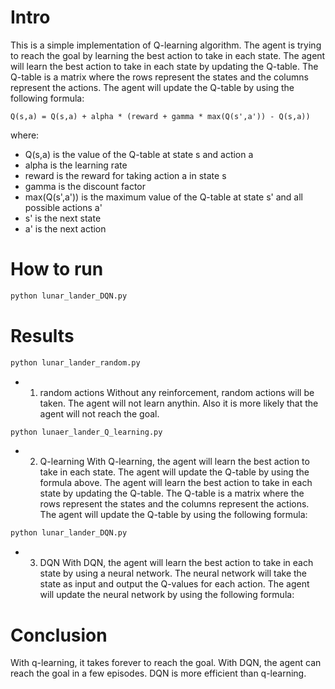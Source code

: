 # Intro

This is a simple implementation of Q-learning algorithm. The agent is trying to reach the goal by learning the best action to take in each state. The agent will learn the best action to take in each state by updating the Q-table. The Q-table is a matrix where the rows represent the states and the columns represent the actions. The agent will update the Q-table by using the following formula:

```
Q(s,a) = Q(s,a) + alpha * (reward + gamma * max(Q(s',a')) - Q(s,a))
```

where:

-   Q(s,a) is the value of the Q-table at state s and action a
-   alpha is the learning rate
-   reward is the reward for taking action a in state s
-   gamma is the discount factor
-   max(Q(s',a')) is the maximum value of the Q-table at state s' and all possible actions a'
-   s' is the next state
-   a' is the next action

# How to run

```bash
python lunar_lander_DQN.py
```

# Results

```bash
python lunar_lander_random.py
```

-   1. random actions
       Without any reinforcement, random actions will be taken. The agent will not learn anythin.
       Also it is more likely that the agent will not reach the goal.

```bash
python lunaer_lander_Q_learning.py
```

-   2. Q-learning
       With Q-learning, the agent will learn the best action to take in each state. The agent will update the Q-table by using the formula above. The agent will learn the best action to take in each state by updating the Q-table. The Q-table is a matrix where the rows represent the states and the columns represent the actions. The agent will update the Q-table by using the following formula:

```bash
python lunar_lander_DQN.py
```

-   3. DQN
       With DQN, the agent will learn the best action to take in each state by using a neural network. The neural network will take the state as input and output the Q-values for each action. The agent will update the neural network by using the following formula:

# Conclusion

With q-learning, it takes forever to reach the goal. With DQN, the agent can reach the goal in a few episodes. DQN is more efficient than q-learning.
